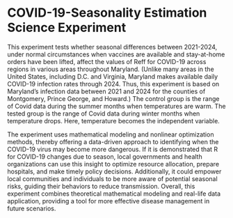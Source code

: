 # COVID-19-Seasonality Estimation Science Experiment
This experiment tests whether seasonal differences between 2021-2024, under normal circumstances when vaccines are available and stay-at-home orders have been lifted, affect the values of Reff for COVID-19 across regions in various areas throughout Maryland. (Unlike many areas in the United States, including D.C. and Virginia, Maryland makes available daily COVID-19 infection rates through 2024. Thus, this experiment is based on Maryland’s infection data between 2021 and 2024 for the counties of Montgomery, Prince George, and Howard.) The control group is the range of Covid data during the summer months when temperatures are warm. The tested group is the range of Covid data during winter months when temperature drops. Here, temperature becomes the independent variable.

The experiment uses mathematical modeling and nonlinear optimization methods, thereby offering a data-driven approach to identifying when the COVID-19 virus may become more dangerous. If it is demonstrated that R for COVID-19 changes due to season, local governments and health organizations can use this insight to optimize resource allocation, prepare hospitals, and make timely policy decisions. Additionally, it could empower local communities and individuals to be more aware of potential seasonal risks, guiding their behaviors to reduce transmission. Overall, this experiment combines theoretical mathematical modeling and real-life data application, providing a tool for more effective disease management in future scenarios.

